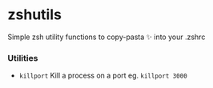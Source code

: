 # zshutils
Simple zsh utility functions to copy-pasta ✨ into your .zshrc

### Utilities

- `killport` Kill a process on a port eg. `killport 3000`
